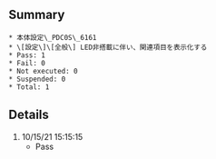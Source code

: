 ## Summary
	* 本体設定\_PDC0S\_6161
	* \[設定\]\[全般\] LED非搭載に伴い、関連項目を表示化する
	* Pass: 1
	* Fail: 0
	* Not executed: 0
	* Suspended: 0
	* Total: 1
## Details
1. 10/15/21 15:15:15
	* Pass

